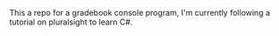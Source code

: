 This a repo for a gradebook console program, I'm currently following a tutorial on pluralsight to learn C#. 
